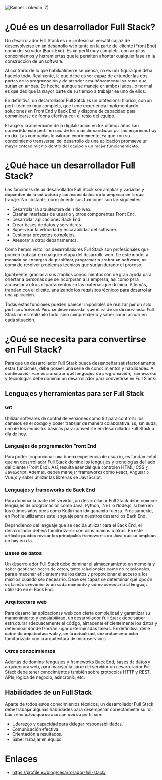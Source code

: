 ![Banner Linkedin (7)](https://user-images.githubusercontent.com/75398496/208786456-39a74166-1baf-4fb0-bdc5-151d3fdd2fc3.png)

# ¿Qué es un desarrollador Full Stack?
Un desarrollador Full Stack es un profesional versátil capaz de desenvolverse en un desarrollo web tanto en la parte del cliente (Front End) como del servidor
(Back End). Es un perfil muy completo, con amplios conocimientos y herramientas que le permiten afrontar cualquier fase en la construcción de un software.

Al contrario de lo que habitualmente se piensa, no es una figura que deba hacerlo todo. Realmente, lo que debe es ser capaz de entender las dos partes de la 
programación y de atender simultáneamente los retos que surjan en ambas. De hecho, aunque se maneje en ambos lados, lo normal es que dedique la mayor parte de 
su tiempo a trabajar en uno de ellos.

En definitiva, un desarrollador Full Satck es un profesional híbrido, con un perfil técnico muy completo, que tiene experiencia implementando soluciones en 
Front End y Back End y dispone de capacidad para comunicarse de forma efectiva con el resto del equipo.

El auge y la aceleración de la digitalización en los últimos años han convertido este perfil en uno de los más demandados por las empresas hoy en día. Las 
compañías lo valoran enormemente, ya que con su conocimiento transversal del desarrollo de una aplicación promueve un mayor entendimiento dentro del equipo 
y un mejor funcionamiento.

# ¿Qué hace un desarrollador Full Stack?
Las funciones de un desarrollador Full Stack son amplias y variadas y dependen de la estructura y las necesidades de la empresa en la que trabaje. No obstante, 
normalmente sus funciones son las siguientes:

- Desarrollar la arquitectura del sitio web.
- Diseñar interfaces de usuario y otros componentes Front End.
- Desarrollar aplicaciones Back End.
- Crear bases de datos y servidores.
- Supervisar la velocidad y escalabilidad del software.
- Gestionar proyectos complejos.
- Asesorar a otros departamentos.

Como hemos visto, los desarrolladores Full Stack son profesionales que pueden trabajar en cualquier etapa del desarrollo web. De este modo, a menudo se encargan 
de planificar, programar o probar un software, así como de resolver problemas técnicos que surjan durante el proceso. 

Igualmente, gracias a sus amplios conocimientos son de gran ayuda para orientar a personas que se incorporan a la empresa, así como para aconsejar a otros 
departamentos en las materias que domina. Además, trabajan con el cliente, analizando los requisitos técnicos para desarrollar una aplicación.

Todas estas funciones pueden parecer imposibles de realizar por un sólo perfil profesional. Pero se debe recordar que el rol de un desarrollador Full Stack no 
es realizarlo todo, sino comprenderlo y saber cómo actuar en cada situación.

# ¿Qué se necesita para convertirse en Full Stack?
Para que un desarrollador Full Stack pueda desempeñar satisfactoriamente estas funciones, debe poseer una serie de conocimientos y habilidades. A continuación 
vamos a analizar qué lenguajes de programación, frameworks y tecnologías debe dominar un desarrollador para convertirse en Full Stack:

## Lenguajes y herramientas para ser Full Stack

### Git
Utilizar softwares de control de versiones como Git para controlar los cambios en el código y poder trabajar de manera colaborativa. Es, sin duda, uno de 
los requisitos básicos para convertirte en desarrollador Full Stack a día de hoy.

### Lenguajes de programación Front End
Para poder proporcionar una buena experiencia de usuario, es fundamental que un desarrollador Full Stack domine los lenguajes y tecnologías del lado del 
cliente (Front End). Así, resulta esencial que controlen HTML, CSS y JavaScript. Además, deben manejar frameworks como React, Angular o Vue.js y saber utilizar 
las librerías de JavaScript.

### Lenguajes y frameworks de Back End
Para dominar la parte del servidor, un desarrollador Full Stack debe conocer lenguajes de programación como Java, Python, .NET o Node.js, si bien en los 
últimos años otros como Kotlin han ido ganando fuerza. Precisamente, en Profile utilizamos este lenguaje para nuestros desarrollos Back End.

Dependiendo del lenguaje que se decida utilizar para el Back End, el desarrollador deberá familiarizarse con unos marcos u otros. En este artículo puedes 
revisar los principales frameworks de Java que se emplean en hoy en día.

### Bases de datos
Un desarrollador Full Stack debe dominar el almacenamiento en memoria y saber gestionar bases de datos, tanto relacionales como no relacionales, para 
almacenar eficientemente los datos y proporcionar el acceso a los mismos cuando sea necesario. Debe ser capaz de determinar qué opción es la más conveniente 
en cada momento y cómo conectarla al lenguaje utilizado en el Back End.

### Arquitectura web
Para desarrollar aplicaciones web con cierta complejidad y garantizar su mantenimiento y escalabilidad, un desarrollador Full Stack debe saber estructurar 
adecuadamente el código, almacenar eficientemente los datos y determinar dónde tendrán lugar determinadas tareas. En definitiva, debe saber de arquitectura web 
y, en la actualidad, concretamente estar familiarizado con la arquitectura de microservicios.

### Otros conocimientos
Además de dominar lenguajes y frameworks Back End, bases de datos y arquitectura web, para manejar la parte del servidor un desarrollador Full Stack debe tener 
conocimientos también sobre protocolos HTTP y REST, APIs, lógica de negocio, asincronía, etc.

## Habilidades de un Full Stack
Aparte de todos estos conocimientos técnicos, un desarrollador Full Stack debe trabajar algunas habilidades para desempeñar correctamente su rol. Las 
principales que se asocian con su perfil son:

- Liderazgo y capacidad para delegar responsabilidades.
- Comunicación efectiva.
- Orientación a resultados.
- Saber trabajar en equipo.

# Enlaces
- https://profile.es/blog/desarrollador-full-stack/
